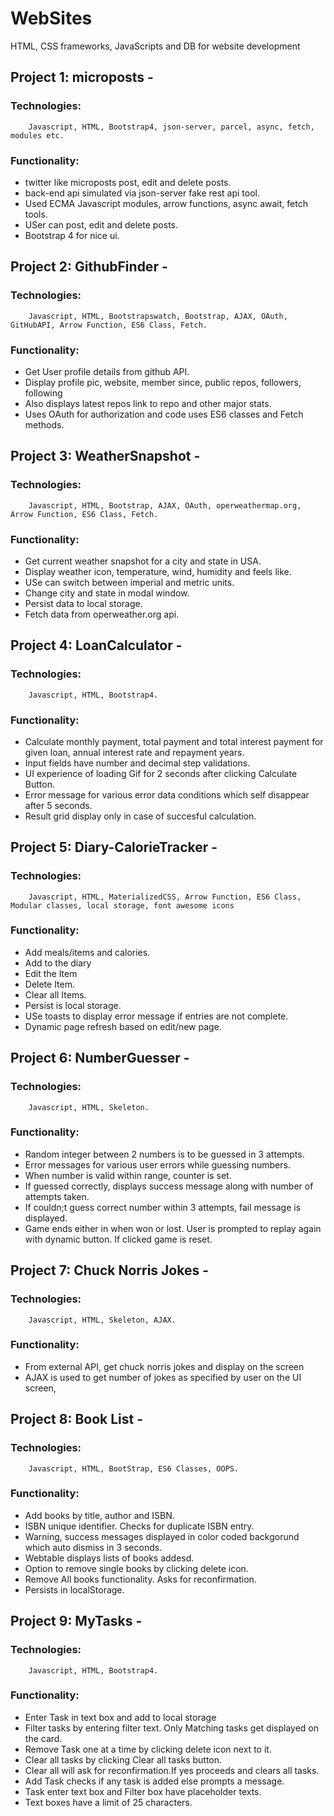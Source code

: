 # WebSites
HTML, CSS frameworks, JavaScripts and DB for website development

## Project 1: microposts - 
### Technologies: 
        Javascript, HTML, Bootstrap4, json-server, parcel, async, fetch, modules etc.
### Functionality:
*    twitter like microposts post, edit and delete posts.
*    back-end api simulated via json-server fake rest api tool.
*    Used ECMA Javascript modules, arrow functions, async await, fetch tools.
*    USer can post, edit and delete posts.
*    Bootstrap 4 for nice ui.

## Project 2: GithubFinder - 
### Technologies: 
        Javascript, HTML, Bootstrapswatch, Bootstrap, AJAX, OAuth, GitHubAPI, Arrow Function, ES6 Class, Fetch.
### Functionality:
*    Get User profile details from github API.
*    Display profile pic, website, member since, public repos, followers, following
*    Also displays latest repos link to repo and other major stats.
*    Uses OAuth for authorization and code uses ES6 classes and Fetch methods.

## Project 3: WeatherSnapshot - 
### Technologies: 
        Javascript, HTML, Bootstrap, AJAX, OAuth, operweathermap.org, Arrow Function, ES6 Class, Fetch.
### Functionality:
*    Get current weather snapshot for a city and state in USA.
*    Display weather icon, temperature, wind, humidity and feels like.
*    USe can switch between imperial and metric units.
*    Change city and state in modal window.
*    Persist data to local storage.
*    Fetch data from operweather.org api.

## Project 4: LoanCalculator - 
### Technologies: 
        Javascript, HTML, Bootstrap4.
### Functionality:
*    Calculate monthly payment, total payment and total interest payment for given loan, annual interest rate and repayment years.
*    Input fields have number and decimal step validations.
*    UI experience of loading Gif for 2 seconds after clicking Calculate Button.
*    Error message for various error data conditions which self disappear after 5 seconds.
*    Result grid display only in case of succesful calculation.


## Project 5: Diary-CalorieTracker - 
### Technologies: 
        Javascript, HTML, MaterializedCSS, Arrow Function, ES6 Class, Modular classes, local storage, font awesome icons
### Functionality:
*    Add meals/items and calories.
*    Add to the diary
*    Edit the Item
*    Delete Item.
*    Clear all Items.
*    Persist is local storage.
*    USe toasts to display error message if entries are not complete.
*    Dynamic page refresh based on edit/new page.

## Project 6: NumberGuesser - 
### Technologies: 
        Javascript, HTML, Skeleton.
### Functionality:
*    Random integer between 2 numbers is to be guessed in 3 attempts.
*    Error messages for various user errors while guessing numbers.
*    When number is valid within range, counter is set.
*    If guessed correctly, displays success message along with number of attempts taken.
*    If couldn;t guess correct number within 3 attempts, fail message is displayed.
*    Game ends either in when won or lost. User is prompted to replay again with dynamic button. If clicked game is reset.

## Project 7: Chuck Norris Jokes - 
### Technologies: 
        Javascript, HTML, Skeleton, AJAX.
### Functionality:
*    From external API, get chuck norris jokes and display on the screen
*    AJAX is used to get number of jokes as specified by user on the UI screen,


## Project 8: Book List - 
### Technologies: 
        Javascript, HTML, BootStrap, ES6 Classes, OOPS.
### Functionality:
*    Add books by title, author and ISBN.
*    ISBN unique identifier. Checks for duplicate ISBN entry.
*    Warning, success messages displayed in color coded backgorund which auto dismiss in 3 seconds.
*    Webtable displays lists of books addesd.
*    Option to remove single books by clicking delete icon.
*    Remove All books functionality. Asks for reconfirmation.
*    Persists in localStorage.

## Project 9: MyTasks - 
### Technologies: 
        Javascript, HTML, Bootstrap4.
### Functionality:
*    Enter Task in text box and add to local storage
*    Filter tasks by entering filter text. Only Matching tasks get displayed on the card.
*    Remove Task one at a time by clicking delete icon next to it.
*    Clear all tasks by clicking Clear all tasks button.
*    Clear all will ask for reconfirmation.If yes proceeds and clears all tasks.
*    Add Task checks if any task is added else prompts a message.
*    Task enter text box and Filter box have placeholder texts.
*    Text boxes have a limit of 25 characters.


